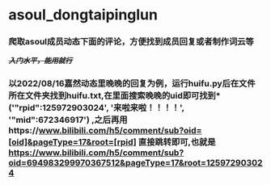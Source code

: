 # asoul_dongtaipinglun
### 爬取asoul成员动态下面的评论，方便找到成员回复或者制作词云等
~~***入门水平，能用就行***~~
### 以2022/08/16嘉然动态里晚晚的回复为例，运行huifu.py后在文件所在文件夹找到huifu.txt,在里面搜索晚晚的uid即可找到* ('"rpid":125972903024', '来啦来啦！！！！', '"mid":672346917') ,之后再用https://www.bilibili.com/h5/comment/sub?oid=[oid]&pageType=17&root=[rpid] 直接跳转即可,也就是<u>https://www.bilibili.com/h5/comment/sub?oid=694983299970367512&pageType=17&root=125972903024</u>
